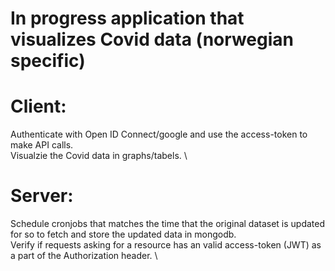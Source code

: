 # In progress application that visualizes Covid data (norwegian specific) 

# Client:
Authenticate with Open ID Connect/google and use the access-token to make API calls. \
Visualzie the Covid data in graphs/tabels. \

# Server: 
Schedule cronjobs that matches the time that the original dataset is updated for so to fetch and store the updated data in mongodb. \
Verify if requests asking for a resource has an valid access-token (JWT) as a part of the Authorization header. \


